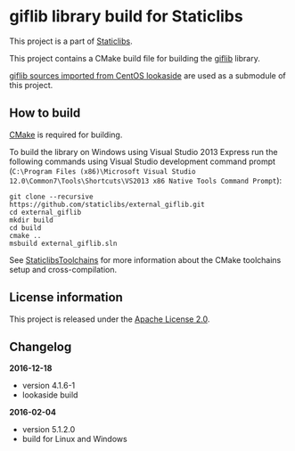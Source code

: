 giflib library build for Staticlibs
===================================

This project is a part of [Staticlibs](http://staticlibs.net/).

This project contains a CMake build file for building the [giflib](http://giflib.sourceforge.net/) library.

[giflib sources imported from CentOS lookaside](https://github.com/ojdkbuild/lookaside_giflib.git)
are used as a submodule of this project.

How to build
------------

[CMake](http://cmake.org/) is required for building.

To build the library on Windows using Visual Studio 2013 Express run the following commands using
Visual Studio development command prompt 
(`C:\Program Files (x86)\Microsoft Visual Studio 12.0\Common7\Tools\Shortcuts\VS2013 x86 Native Tools Command Prompt`):

    git clone --recursive https://github.com/staticlibs/external_giflib.git
    cd external_giflib
    mkdir build
    cd build
    cmake ..
    msbuild external_giflib.sln

See [StaticlibsToolchains](https://github.com/staticlibs/wiki/wiki/StaticlibsToolchains) for 
more information about the CMake toolchains setup and cross-compilation.

License information
-------------------

This project is released under the [Apache License 2.0](http://www.apache.org/licenses/LICENSE-2.0).

Changelog
---------

**2016-12-18**

 * version 4.1.6-1
 * lookaside build

**2016-02-04**

 * version 5.1.2.0
 * build for Linux and Windows
